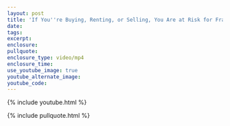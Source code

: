 ```yaml
---
layout: post
title: 'If You''re Buying, Renting, or Selling, You Are at Risk for Fraud'
date:
tags:
excerpt:
enclosure:
pullquote:
enclosure_type: video/mp4
enclosure_time:
use_youtube_image: true
youtube_alternate_image:
youtube_code:
---
```

{% include youtube.html %}

{% include pullquote.html %}
